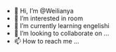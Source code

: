 - 👋 Hi, I’m @Weilianya
- 👀 I’m interested in room
- 🌱 I’m currently learning engelishi 
- 💞️ I’m looking to collaborate on ...
- 📫 How to reach me ...

<!---
Weilianya/Weilianya is a ✨ special ✨ repository because its `README.md` (this file) appears on your GitHub profile.
You can click the Preview link to take a look at your changes.
--->
